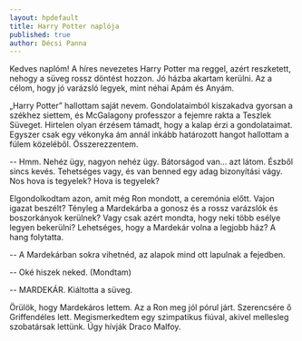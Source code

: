 ```yaml
---
layout: hpdefault
title: Harry Potter naplója
published: true
author: Décsi Panna
---
```

Kedves naplóm! A híres nevezetes Harry Potter ma reggel, azért reszketett, nehogy a süveg rossz döntést hozzon. Jó házba akartam kerülni. Az a célom, hogy jó varázsló legyek, mint néhai Apám és Anyám.

„Harry Potter” hallottam saját nevem. Gondolataimból kiszakadva gyorsan a székhez siettem, és McGalagony professzor a fejemre rakta a Teszlek Süveget. Hirtelen olyan érzésem támadt, hogy a kalap érzi a gondolataimat. Egyszer csak egy vékonyka ám annál inkább határozott hangot hallottam a fülem közeléből. Összerezzentem.

-- Hmm. Nehéz ügy, nagyon nehéz ügy. Bátorságod van… azt látom. Észből sincs kevés. Tehetséges vagy, és van benned egy adag bizonyítási vágy. Nos hova is tegyelek? Hova is tegyelek?

Elgondolkodtam azon, amit még Ron mondott, a ceremónia előtt. Vajon igazat beszélt? Tényleg a Mardekárba a gonosz és a rossz varázslók és boszorkányok kerülnek? Vagy csak azért mondta, hogy neki több esélye legyen bekerülni? Lehetséges, hogy a Mardekár volna a legjobb ház? A hang folytatta.

-- A Mardekárban sokra vihetnéd, az alapok mind ott lapulnak a fejedben.

-- Oké hiszek neked. (Mondtam)

-- MARDEKÁR. Kiáltotta a süveg.

Örülök, hogy Mardekáros lettem. Az a Ron meg jól pórul járt. Szerencsére ő Griffendéles lett. Megismerkedtem egy szimpatikus fiúval, akivel mellesleg szobatársak lettünk. Úgy hívják Draco Malfoy.